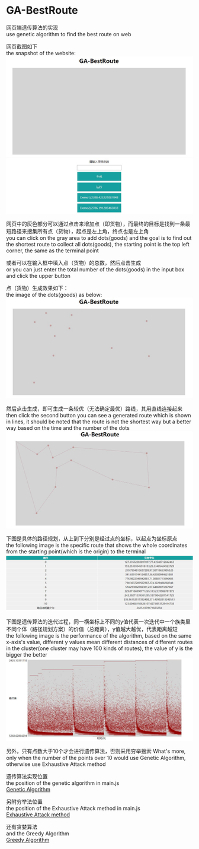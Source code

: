 # GA-BestRoute
网页端遗传算法的实现  
use genetic algorithm to find the best route on web  

网页截图如下  
the snapshot of the website:  
![image](https://github.com/chenhuaizhen/GA-BestRoute/raw/master/image/1.jpg)
![image](https://github.com/chenhuaizhen/GA-BestRoute/raw/master/image/2.jpg)

网页中的灰色部分可以通过点击来增加点（即货物），而最终的目标是找到一条最短路径来搜集所有点（货物），起点是左上角，终点也是左上角  
you can click on the gray area to add dots(goods) and the goal is to find out the shortest route to collect all dots(goods), the starting point is the top left corner, the same as the terminal point  

或者可以在输入框中填入点（货物）的总数，然后点击生成  
or you can just enter the total number of the dots(goods) in the input box and click the upper button  

点（货物）生成效果如下：  
the image of the dots(goods) as below:  
![image](https://github.com/chenhuaizhen/GA-BestRoute/raw/master/image/3.jpg)

然后点击生成，即可生成一条较优（无法确定最优）路线，其用直线连接起来  
then click the second button you can see a generated route which is shown in lines, it should be noted that the route is not the shortest way but a better way based on the time and the number of the dots  
![image](https://github.com/chenhuaizhen/GA-BestRoute/raw/master/image/4.jpg)

下图是具体的路径规划，从上到下分别是经过点的坐标，以起点为坐标原点    
the following image is the specific route that shows the whole coordinates from the starting point(which is the origin) to the terminal  
![image](https://github.com/chenhuaizhen/GA-BestRoute/raw/master/image/5.jpg)

下图是遗传算法的迭代过程，同一横坐标上不同的y值代表一次迭代中一个族类里不同个体（路径规划方案）的价值（总距离），y值越大越优，代表距离越短  
the following image is the performance of the algorithm, based on the same x-axis's value, different y values mean different distances of different routes in the cluster(one cluster may have 100 kinds of routes), the value of y is the bigger the better  
![image](https://github.com/chenhuaizhen/GA-BestRoute/raw/master/image/6.jpg)

另外，只有点数大于10个才会进行遗传算法，否则采用穷举搜索
What's more, only when the number of the points over 10 would use Genetic Algorithm, otherwise use Exhaustive Attack method

遗传算法实现位置  
the position of the genetic algorithm in main.js  
[Genetic Algorithm](https://github.com/chenhuaizhen/GA-BestRoute/blob/master/main.js#L151 "code")

另附穷举法位置  
the position of the Exhaustive Attack method in main.js  
[Exhaustive Attack method](https://github.com/chenhuaizhen/GA-BestRoute/blob/master/main.js#L378 "code")

还有贪婪算法  
and the Greedy Algorithm  
[Greedy Algorithm](https://github.com/chenhuaizhen/GA-BestRoute/blob/master/main.js#L351 "code")